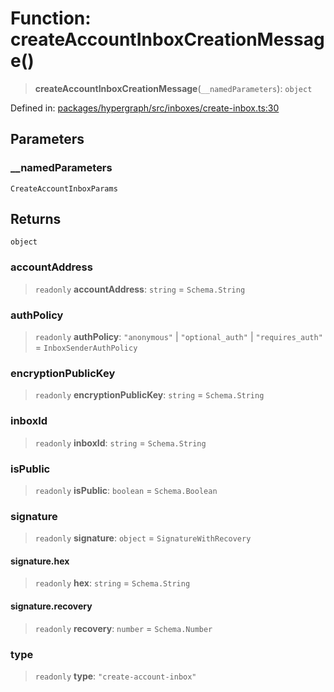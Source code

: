 # Function: createAccountInboxCreationMessage()

> **createAccountInboxCreationMessage**(`__namedParameters`): `object`

Defined in: [packages/hypergraph/src/inboxes/create-inbox.ts:30](https://github.com/hashirpm/hypergraph/blob/ab4ea1cdb9430798142e0d735aac9d31c2cf0ae0/packages/hypergraph/src/inboxes/create-inbox.ts#L30)

## Parameters

### \_\_namedParameters

`CreateAccountInboxParams`

## Returns

`object`

### accountAddress

> `readonly` **accountAddress**: `string` = `Schema.String`

### authPolicy

> `readonly` **authPolicy**: `"anonymous"` \| `"optional_auth"` \| `"requires_auth"` = `InboxSenderAuthPolicy`

### encryptionPublicKey

> `readonly` **encryptionPublicKey**: `string` = `Schema.String`

### inboxId

> `readonly` **inboxId**: `string` = `Schema.String`

### isPublic

> `readonly` **isPublic**: `boolean` = `Schema.Boolean`

### signature

> `readonly` **signature**: `object` = `SignatureWithRecovery`

#### signature.hex

> `readonly` **hex**: `string` = `Schema.String`

#### signature.recovery

> `readonly` **recovery**: `number` = `Schema.Number`

### type

> `readonly` **type**: `"create-account-inbox"`

